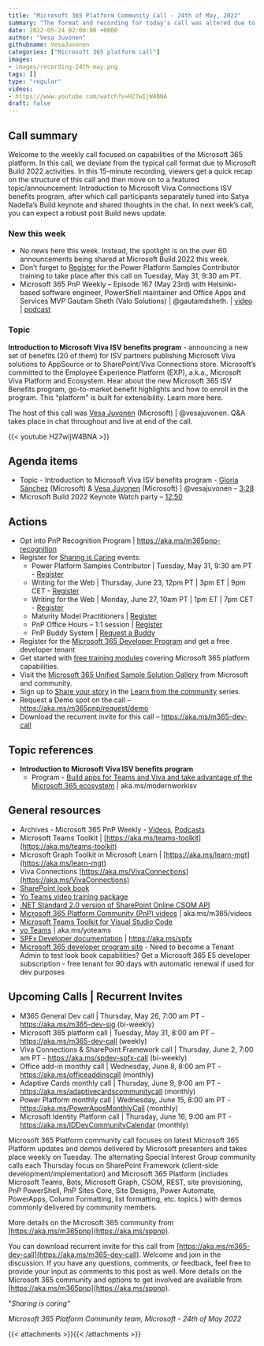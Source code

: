 ```yaml
---
title: "Microsoft 365 Platform Community Call - 24th of May, 2022"
summary: "The format and recording for today’s call was altered due to Microsoft Build 2022. In the recorded 15 minutes, Microsoft’s Viva Connections ISV benefits program was outlined after which the community separately viewed Satya Nadella’s Build keynote and shared thoughts in chat."
date: 2022-05-24 02:00:00 +0000
author: "Vesa Juvonen"
githubname: VesaJuvonen
categories: ["Microsoft 365 platform call"]
images:
- images/recording-24th-may.png
tags: []
type: "regular"
videos:
- https://www.youtube.com/watch?v=H27wIjW4BNA
draft: false
---
```


## Call summary

Welcome to the weekly call focused on capabilities of the Microsoft 365 platform. In this call, we deviate from the typical call format due to Microsoft Build 2022 activities. In this 15-minute recording, viewers get a quick recap on the structure of this call and then move on to a featured topic/announcement: Introduction to Microsoft Viva Connections ISV benefits program, after which call participants separately tuned into Satya Nadella’s Build keynote and shared thoughts in the chat. In next week’s call, you can expect a robust post Build news update.

### New this week

* No news here this week. Instead, the spotlight is on the over 60 announcements being shared at Microsoft Build 2022 this week.
* Don’t forget to [Register](https://forms.microsoft.com/pages/responsepage.aspx?id=KtIy2vgLW0SOgZbwvQuRaXDXyCl9DkBHq4A2OG7uLpdUN09VTVU2QzRLNE0yVERQMklHSDBMUTJGWC4u) for the Power Platform Samples Contributor training to take place after this call on Tuesday, May 31, 9:30 am PT.
* Microsoft 365 PnP Weekly – Episode 167 (May 23rd) with Helsinki-based software engineer, PowerShell maintainer and Office Apps and Services MVP Gautam Sheth (Valo Solutions) \| @gautamdsheth. \| [video](https://pnp.github.io/blog/microsoft-365-pnp-weekly/episode-167/) \| [podcast](https://www.podbean.com/media/share/pb-2jtm9-1232f34)


### Topic

**Introduction to Microsoft Viva ISV benefits program** - announcing a new set of benefits (20 of them) for ISV partners publishing Microsoft Viva solutions to AppSource or to SharePoint/Viva Connections store. Microsoft’s committed to the Employee Experience Platform (EXP), a.k.a., Microsoft Viva Platform and Ecosystem. Hear about the new Microsoft 365 ISV Benefits program, go-to-market benefit highlights and how to enroll in the program. This “platform” is built for extensibility. Learn more here.

The host of this call was [Vesa Juvonen](http://twitter.com/vesajuvonen) (Microsoft) \| @vesajuvonen. Q&A takes place in chat throughout and live at end of the call.

{{< youtube H27wIjW4BNA >}}

## Agenda items

* Topic - Introduction to Microsoft Viva ISV benefits program - [Gloria Sánchez](https://www.linkedin.com/in/glosanchez/) (Microsoft) & [Vesa Juvonen](http://twitter.com/vesajuvonen) (Microsoft) \| @vesajuvonen – [3:28](https://youtu.be/H27wIjW4BNA?t=208)
* Microsoft Build 2022 Keynote Watch party – [12:50](https://youtu.be/H27wIjW4BNA?t=770)

## Actions

* Opt into PnP Recognition Program \| <https://aka.ms/m365pnp-recognition>
* Register for [Sharing is Caring](https://pnp.github.io/sharing-is-caring/) events:
    * Power Platform Samples Contributor \| Tuesday, May 31, 9:30 am PT - [Register](https://forms.microsoft.com/pages/responsepage.aspx?id=KtIy2vgLW0SOgZbwvQuRaXDXyCl9DkBHq4A2OG7uLpdUN09VTVU2QzRLNE0yVERQMklHSDBMUTJGWC4u)
    * Writing for the Web \| Thursday, June 23, 12pm PT \| 3pm ET \| 9pm CET - [Register](https://forms.microsoft.com/pages/responsepage.aspx?id=KtIy2vgLW0SOgZbwvQuRaXDXyCl9DkBHq4A2OG7uLpdUQkYwOVhZTkg3Rk9TVUI3NlA4R0Y0RTFSTy4u)
    * Writing for the Web \| Monday, June 27, 10am PT \| 1pm ET \| 7pm CET - [Register](https://forms.microsoft.com/pages/responsepage.aspx?id=KtIy2vgLW0SOgZbwvQuRaXDXyCl9DkBHq4A2OG7uLpdUQkYwOVhZTkg3Rk9TVUI3NlA4R0Y0RTFSTy4u)
    * Maturity Model Practitioners \| [Register](https://aka.ms/mm4m365)
    * PnP Office Hours – 1:1 session \| [Register](https://outlook.office365.com/owa/calendar/PnPSharingisCaring@warner.digital/bookings/)
    * PnP Buddy System \| [Request a Buddy](https://forms.office.com/Pages/ResponsePage.aspx?id=KtIy2vgLW0SOgZbwvQuRaXDXyCl9DkBHq4A2OG7uLpdUMjRRUVg4NElZUUJLTEY1TVVSVDJFRFpLRS4u)
* Register for the [Microsoft 365 Developer Program](https://aka.ms/m365/devprogram) and get a free developer tenant
* Get started with [free training modules](https://aka.ms/m365/dev/learn) covering Microsoft 365 platform capabilities.
* Visit the [Microsoft 365 Unified Sample Solution Gallery](https://adoption.microsoft.com/sample-solution-gallery) from Microsoft and community.
* Sign up to [Share your story](https://aka.ms/share-your-story) in the [Learn from the community](https://aka.ms/LearnFromTheCommunity/ThisWeek) series.
* Request a Demo spot on the call – <https://aka.ms/m365pnp/request/demo>
* Download the recurrent invite for this call – <https://aka.ms/m365-dev-call>

## Topic references

* **Introduction to Microsoft Viva ISV benefits program**
    * Program - [Build apps for Teams and Viva and take advantage of the Microsoft 365 ecosystem](https://cloudpartners.transform.microsoft.com/practices/modernworkisv) \| aka.ms/modernworkisv

## General resources

* Archives - Microsoft 365 PnP Weekly - [Videos](https://www.youtube.com/playlist?list=PLR9nK3mnD-OVYI-St_CBiFfuL4CZbBpkC), [Podcasts](https://pnpweekly.podbean.com/)
* Microsoft Teams Toolkit | [https://aka.ms/teams-toolkit](https://aka.ms/teams-toolkit)
* Microsoft Graph Toolkit in Microsoft Learn | [https://aka.ms/learn-mgt](https://aka.ms/learn-mgt)
* Viva Connections [https://aka.ms/VivaConnections](https://aka.ms/VivaConnections)
* [SharePoint look book](https://lookbook.microsoft.com/?WT.mc_id=m365-24198-cxa)
* [Yo Teams video training package](https://aka.ms/yoteams-training)
* [.NET Standard 2.0 version of SharePoint Online CSOM API](https://developer.microsoft.com/microsoft-365/blogs/net-standard-version-of-sharepoint-online-csom-apis?WT.mc_id=m365-24198-cxa)
* [Microsoft 365 Platform Community (PnP) videos](https://aka.ms/m365/videos) | aka.ms/m365/videos
* [Microsoft Teams Toolkit for Visual Studio Code](https://marketplace.visualstudio.com/items?itemName=TeamsDevApp.ms-teams-vscode-extension)
* [yo Teams](https://aka.ms/yoteams) | aka.ms/yoteams
* [SPFx Developer documentation](https://aka.ms/spfx) | <https://aka.ms/spfx>
* [Microsoft 365 developer program site](https://developer.microsoft.com/office/dev-program?WT.mc_id=m365-24198-cxa) - Need to become a Tenant Admin to test look book capabilities? Get a Microsoft 365 E5 developer subscription - free tenant for 90 days with automatic renewal if used for dev purposes

## Upcoming Calls | Recurrent Invites

* M365 General Dev call \| Thursday, May 26, 7:00 am PT - <https://aka.ms/m365-dev-sig> (bi-weekly)
* Microsoft 365 platform call \| Tuesday, May 31, 8:00 am PT – <https://aka.ms/m365-dev-call> (weekly)
* Viva Connections & SharePoint Framework call \| Thursday, June 2, 7:00 am PT - <https://aka.ms/spdev-spfx-call> (bi-weekly)
* Office add-in monthly call \| Wednesday, June 8, 8:00 am PT - <https://aka.ms/officeaddinscall> (monthly)
* Adaptive Cards monthly call \| Thursday, June 9, 9:00 am PT - <https://aka.ms/adaptivecardscommunitycall> (monthly)
* Power Platform monthly call \| Wednesday, June 15, 8:00 am PT - <https://aka.ms/PowerAppsMonthlyCall> (monthly)
* Microsoft Identity Platform call \| Thursday, June 16, 9:00 am PT - <https://aka.ms/IDDevCommunityCalendar> (monthly)


Microsoft 365 Platform community call focuses on latest Microsoft 365 Platform updates and demos delivered by Microsoft presenters and takes place weekly on Tuesday.  The alternating Special Interest Group community calls each Thursday focus on SharePoint Framework (client-side development/implementation) and Microsoft 365 Platform (includes Microsoft Teams, Bots, Microsoft Graph, CSOM, REST, site provisioning, PnP PowerShell, PnP Sites Core, Site Designs, Power Automate, PowerApps, Column Formatting, list formatting, etc. topics.) with demos commonly delivered by community members.

More details on the Microsoft 365 community from [https://aka.ms/m365pnp](https://aka.ms/sppnp).

You can download recurrent invite for this call from [https://aka.ms/m365-dev-call](https://aka.ms/m365-dev-call).  Welcome and join in the discussion. If you have any questions, comments, or feedback, feel free to provide your input as comments to this post as well. More details on the Microsoft 365 community and options to get involved are available from [https://aka.ms/m365pnp](https://aka.ms/sppnp).


&quot;_Sharing is caring&quot;_

_Microsoft 365 Platform Community team, Microsoft - 24th of May 2022_

{{< attachments >}}{{< /attachments >}}
